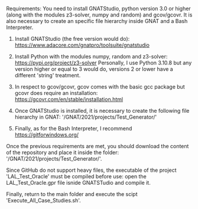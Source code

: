 Requirements: You need to install GNATStudio, python version 3.0 or higher (along with the modules z3-solver, numpy and random) and gcov/gcovr. It is also necessary to create an specific file hierarchy inside GNAT and a Bash Interpreter.

1) Install GNATStudio (the free version would do): https://www.adacore.com/gnatpro/toolsuite/gnatstudio

2) Install Python with the modules numpy, random and z3-solver: https://pypi.org/project/z3-solver
   Personally, I use Python 3.10.8 but any version higher or equal to 3 would do, versions 2 or lower have a different 'string' treatment.

3) In respect to gcov/gcovr, gcov comes with the basic gcc package but gcovr does require an installation: https://gcovr.com/en/stable/installation.html

4) Once GNATStudio is installed, it is necessary to create the following file hierarchy in GNAT: '/GNAT/2021/projects/Test_Generator/'

5) Finally, as for the Bash Interpreter, I recommend https://gitforwindows.org/

Once the previous requirements are met, you should download the content of the repository and place it inside the folder: '/GNAT/2021/projects/Test_Generator/'.

Since GitHub do not support heavy files, the executable of the project 'LAL_Test_Oracle' must be compiled before use: open the LAL_Test_Oracle.gpr file isnide GNATSTudio and compile it.

Finally, return to the main folder and execute the scipt 'Execute_All_Case_Studies.sh'.
